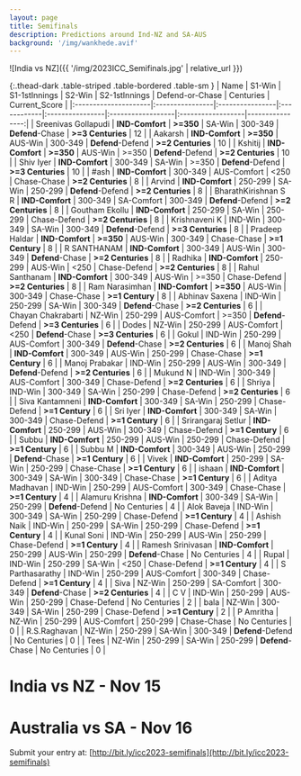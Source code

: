 ```yaml
---
layout: page
title: Semifinals
description: Predictions around Ind-NZ and SA-AUS
background: '/img/wankhede.avif'
---
```


![India vs NZ]({{ '/img/2023ICC_Semifinals.jpg' | relative_url }})

{:.thead-dark .table-striped .table-bordered .table-sm }
| Name                 | S1-Win          | S1-1stInnings   | S2-Win      | S2-1stInnings   | Defend-or-Chase   | Centuries         |   Current_Score |
|:---------------------|:----------------|:----------------|:------------|:----------------|:------------------|:------------------|----------------:|
| Sreenivas Gollapudi  | **IND-Comfort** | **>=350**       | SA-Win      | 300-349         | **Defend**-Chase  | **>=3 Centuries** |              12 |
| Aakarsh              | **IND-Comfort** | **>=350**       | AUS-Win     | 300-349         | **Defend**-Defend | **>=2 Centuries** |              10 |
| Kshitij              | **IND-Comfort** | **>=350**       | AUS-Win     | >=350           | **Defend**-Defend | **>=2 Centuries** |              10 |
| Shiv Iyer            | **IND-Comfort** | 300-349         | SA-Win      | >=350           | **Defend**-Defend | **>=3 Centuries** |              10 |
| #ash                 | **IND-Comfort** | 300-349         | AUS-Comfort | <250            | Chase-Chase       | **>=2 Centuries** |               8 |
| Arvind               | **IND-Comfort** | 250-299         | SA-Win      | 250-299         | **Defend**-Defend | **>=2 Centuries** |               8 |
| BharathKirishnan S R | **IND-Comfort** | 300-349         | SA-Comfort  | 300-349         | **Defend**-Defend | **>=2 Centuries** |               8 |
| Goutham Ekollu       | **IND-Comfort** | 250-299         | SA-Win      | 250-299         | Chase-Defend      | **>=2 Centuries** |               8 |
| Krishnaveni K        | IND-Win         | 300-349         | SA-Win      | 300-349         | **Defend**-Defend | **>=3 Centuries** |               8 |
| Pradeep Haldar       | **IND-Comfort** | **>=350**       | AUS-Win     | 300-349         | Chase-Chase       | **>=1 Century**   |               8 |
| R SANTHANAM          | **IND-Comfort** | 300-349         | AUS-Win     | 300-349         | **Defend**-Chase  | **>=2 Centuries** |               8 |
| Radhika              | **IND-Comfort** | 250-299         | AUS-Win     | <250            | Chase-Defend      | **>=2 Centuries** |               8 |
| Rahul Santhanam      | **IND-Comfort** | 300-349         | AUS-Win     | >=350           | Chase-Defend      | **>=2 Centuries** |               8 |
| Ram Narasimhan       | **IND-Comfort** | **>=350**       | AUS-Win     | 300-349         | Chase-Chase       | **>=1 Century**   |               8 |
| Abhinav Saxena       | IND-Win         | 250-299         | SA-Win      | 300-349         | **Defend**-Chase  | **>=2 Centuries** |               6 |
| Chayan Chakrabarti   | NZ-Win          | 250-299         | AUS-Comfort | >=350           | **Defend**-Defend | **>=3 Centuries** |               6 |
| Dodes                | NZ-Win          | 250-299         | AUS-Comfort | <250            | **Defend**-Chase  | **>=3 Centuries** |               6 |
| Gokul                | IND-Win         | 250-299         | AUS-Comfort | 300-349         | **Defend**-Chase  | **>=2 Centuries** |               6 |
| Manoj  Shah          | **IND-Comfort** | 300-349         | AUS-Win     | 250-299         | Chase-Chase       | **>=1 Century**   |               6 |
| Manoj Prabakar       | IND-Win         | 250-299         | AUS-Win     | 300-349         | **Defend**-Defend | **>=2 Centuries** |               6 |
| Mukund N             | IND-Win         | 300-349         | AUS-Comfort | 300-349         | Chase-Defend      | **>=2 Centuries** |               6 |
| Shriya               | IND-Win         | 300-349         | SA-Win      | 250-299         | Chase-Defend      | **>=2 Centuries** |               6 |
| Siva Kantamneni      | **IND-Comfort** | 300-349         | SA-Win      | 250-299         | Chase-Defend      | **>=1 Century**   |               6 |
| Sri Iyer             | **IND-Comfort** | 300-349         | SA-Win      | 300-349         | Chase-Defend      | **>=1 Century**   |               6 |
| Srirangaraj Setlur   | **IND-Comfort** | 250-299         | AUS-Win     | 300-349         | Chase-Defend      | **>=1 Century**   |               6 |
| Subbu                | **IND-Comfort** | 250-299         | AUS-Win     | 250-299         | Chase-Defend      | **>=1 Century**   |               6 |
| Subbu M              | **IND-Comfort** | 300-349         | AUS-Win     | 250-299         | **Defend**-Chase  | **>=1 Century**   |               6 |
| Vivek                | **IND-Comfort** | 250-299         | SA-Win      | 250-299         | Chase-Chase       | **>=1 Century**   |               6 |
| ishaan               | **IND-Comfort** | 300-349         | SA-Win      | 300-349         | Chase-Chase       | **>=1 Century**   |               6 |
| Aditya Madhavan      | IND-Win         | 250-299         | AUS-Comfort | 300-349         | Chase-Chase       | **>=1 Century**   |               4 |
| Alamuru Krishna      | **IND-Comfort** | 300-349         | SA-Win      | 250-299         | **Defend**-Defend | No Centuries      |               4 |
| Alok Baveja          | IND-Win         | 300-349         | SA-Win      | 250-299         | Chase-Defend      | **>=1 Century**   |               4 |
| Ashish Naik          | IND-Win         | 250-299         | SA-Win      | 250-299         | Chase-Defend      | **>=1 Century**   |               4 |
| Kunal Soni           | IND-Win         | 250-299         | AUS-Win     | 250-299         | Chase-Defend      | **>=1 Century**   |               4 |
| Ramesh Srinivasan    | **IND-Comfort** | 250-299         | AUS-Win     | 250-299         | **Defend**-Chase  | No Centuries      |               4 |
| Rupal                | IND-Win         | 250-299         | SA-Win      | <250            | Chase-Defend      | **>=1 Century**   |               4 |
| S Parthasarathy      | IND-Win         | 250-299         | AUS-Comfort | 300-349         | Chase-Defend      | **>=1 Century**   |               4 |
| Siva                 | NZ-Win          | 250-299         | SA-Comfort  | 300-349         | **Defend**-Chase  | **>=2 Centuries** |               4 |
| C V                  | IND-Win         | 250-299         | AUS-Win     | 250-299         | Chase-Defend      | No Centuries      |               2 |
| bala                 | NZ-Win          | 300-349         | SA-Win      | 250-299         | Chase-Defend      | **>=1 Century**   |               2 |
| P Amritha            | NZ-Win          | 250-299         | AUS-Comfort | 250-299         | Chase-Chase       | No Centuries      |               0 |
| R.S.Raghavan         | NZ-Win          | 250-299         | SA-Win      | 300-349         | **Defend**-Defend | No Centuries      |               0 |
| Tees                 | NZ-Win          | 250-299         | SA-Win      | 250-299         | **Defend**-Chase  | No Centuries      |               0 |


# India vs NZ - Nov 15

# Australia vs SA - Nov 16

Submit your entry at:
[http://bit.ly/icc2023-semifinals](http://bit.ly/icc2023-semifinals)
